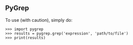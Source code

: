 PyGrep
--------

To use (with caution), simply do:

    >>> import pygrep
    >>> results = pygrep.grep('expression', 'path/to/file')
    >>> print(results)
